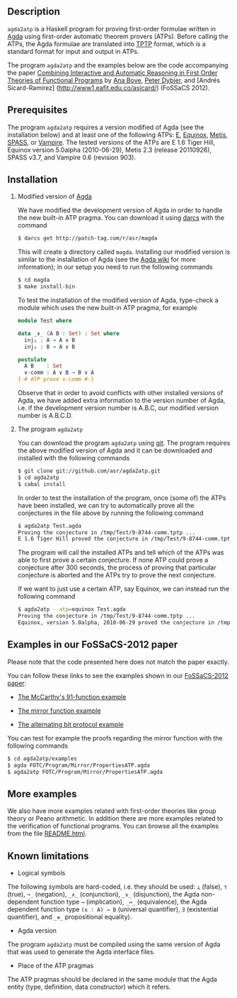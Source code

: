 Description
-----------

`agda2atp` is a Haskell program for proving first-order formulae
written in [Agda](http://wiki.portal.chalmers.se/agda/pmwiki.php)
using first-order automatic theorem provers (ATPs). Before calling the
ATPs, the Agda formulae are translated into
[TPTP](http://www.cs.miami.edu/~tptp/) format, which is a standard
format for input and output in ATPs.

The program `agda2atp` and the examples below are the code
  accompanying the paper [Combining Interactive and Automatic
  Reasoning in First Order Theories of Functional
  Programs](http://www1.eafit.edu.co/asicard/publications-talks/proceedings_abstracts.html#Bove-Dybjer-SicardRamirez-2012)
  by [Ana Bove](http://www.cse.chalmers.se/~bove/), [Peter
  Dybjer](http://www.cse.chalmers.se/~peterd/), and [Andrés
  Sicard-Ramírez] (http://www1.eafit.edu.co/asicard/)</a> (FoSSaCS
  2012).

Prerequisites
-------------

The program `agda2atp` requires a version modified of Agda (see the
installation below) and at least one of the following ATPs:
[E](http://www4.informatik.tu-muenchen.de/~schulz/WORK/eprover.html),
[Equinox](http://www.cse.chalmers.se/~koen/code/),
[Metis](http://www.gilith.com/software/metis/),
[SPASS](http://www.spass-prover.org/), or
[Vampire](http://www.vprover.org/). The tested versions of the ATPs
are E 1.6 Tiger Hill, Equinox version 5.0alpha (2010-06-29), Metis 2.3
(release 20110926), SPASS v3.7, and Vampire 0.6 (revision 903).

Installation
------------

1. Modified version of [Agda](http://wiki.portal.chalmers.se/agda/pmwiki.php)

   We have modified the development version of Agda in order to handle
   the new built-in ATP pragma. You can download it using
   [darcs](http://darcs.net/) with the command

   ````bash
   $ darcs get http://patch-tag.com/r/asr/magda
   ````

   This will create a directory called `magda`. Installing our
   modified version is similar to the installation of Agda (see the
   [Agda wiki](http://wiki.portal.chalmers.se/agda/pmwiki.php) for
   more information); in our setup you need to run the following
   commands

   ````bash
   $ cd magda
   $ make install-bin
   ````

   To test the installation of the modified version of Agda, type-check
   a module which uses the new built-in ATP pragma, for example

   ````Agda
   module Test where

   data _∨_ (A B : Set) : Set where
     inj₁ : A → A ∨ B
     inj₂ : B → A ∨ B

   postulate
     A B    : Set
     ∨-comm : A ∨ B → B ∨ A
   {-# ATP prove ∨-comm #-}
   ````

   Observe that in order to avoid conflicts with other installed
   versions of Agda, we have added extra information to the version
   number of Agda, i.e. if the development version number is A.B.C,
   our modified version number is A.B.C.D.

2. The program `agda2atp`

   You can download the program `agda2atp` using
   [git](http://git-scm.com/). The program requires the above modified
   version of Agda and it can be downloaded and installed with the
   following commands

   ````bash
   $ git clone git://github.com/asr/agda2atp.git
   $ cd agda2atp
   $ cabal install
   ````

   In order to test the installation of the program, once (some of)
   the ATPs have been installed, we can try to automatically prove
   all the conjectures in the file above by running the following
   command

   ````bash
   $ agda2atp Test.agda
   Proving the conjecture in /tmp/Test/9-8744-comm.tptp ...
   E 1.6 Tiger Hill proved the conjecture in /tmp/Test/9-8744-comm.tptp
   ````

   The program will call the installed ATPs and tell which of the ATPs
   was able to first prove a certain conjecture. If none ATP could
   prove a conjecture after 300 seconds, the process of proving that
   particular conjecture is aborted and the ATPs try to prove the next
   conjecture.

   If we want to just use a certain ATP, say Equinox, we can instead
   run the following command

   ````bash
   $ agda2atp --atp=equinox Test.agda
   Proving the conjecture in /tmp/Test/9-8744-comm.tptp ...
   Equinox, version 5.0alpha, 2010-06-29 proved the conjecture in /tmp/Test/9-8744-comm.tptp
   ````

Examples in our FoSSaCS-2012 paper
------------------------------

Please note that the code presented here does not match the paper
exactly.

You can follow these links to see the examples shown in our
[FoSSaCS-2012
paper](http://www1.eafit.edu.co/asicard/publications-talks/proceedings_abstracts.html#Bove-Dybjer-SicardRamirez-2012):

 * [The McCarthy's 91-function
   example](http://www1.eafit.edu.co/asicard/code/thesis/agda2atp/examples/FOTC.Program.McCarthy91.PropertiesATP.html)

 * [The mirror function
   example](http://www1.eafit.edu.co/asicard/code/thesis/agda2atp/examples/FOTC.Program.Mirror.PropertiesATP.html)

 * [The alternating bit protocol
   example](http://www1.eafit.edu.co/asicard/code/thesis/agda2atp/examples/FOTC.Program.ABP.ProofSpecificationATP.html)

You can test for example the proofs regarding the mirror function with
the following commands

````bash
$ cd agda2atp/examples
$ agda FOTC/Program/Mirror/PropertiesATP.agda
$ agda2atp FOTC/Program/Mirror/PropertiesATP.agda
````

More examples
-------------

We also have more examples related with first-order theories like
group theory or Peano arithmetic. In addition there are more examples
related to the verification of functional programs. You can browse all
the examples from the file
[README.html](http://www1.eafit.edu.co/asicard/code/thesis/agda2atp/examples/README.html).

Known limitations
-----------------------------

* Logical symbols

The following symbols are hard-coded, i.e. they should be used: `⊥`
(false), `⊤` (true), `¬_` (negation), `_∧_` (conjunction), `_∨_`
(disjunction), the Agda non-dependent function type `→` (implication),
`_↔_` (equivalence), the Agda dependent function type `(x : A) → B`
(universal quantifier), `∃` (existential quantifier), and `_≡_`
propositional equality).

* Agda version

The program `agda2atp` must be compiled using the same version of Agda that
was used to generate the Agda interface files.

* Place of the ATP pragmas

The ATP pragmas should be declared in the same module that the Agda
entity (type, definition, data constructor) which it refers.

